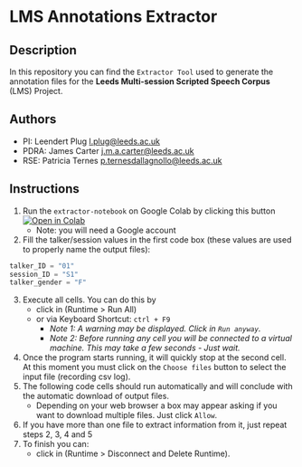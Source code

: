 # LMS Annotations Extractor

## Description

In this repository you can find the `Extractor Tool` used to generate the
annotation files for the **Leeds Multi-session Scripted Speech Corpus** (LMS) Project.

## Authors

- PI: Leendert Plug <l.plug@leeds.ac.uk>
- PDRA: James Carter <j.m.a.carter@leeds.ac.uk>
- RSE: Patricia Ternes <p.ternesdallagnollo@leeds.ac.uk>

## Instructions

1. Run the `extractor-notebook` on Google Colab by clicking this button [![Open in Colab][colab-badge]][extractor-notebook]
   - Note: you will need a Google account
2. Fill the talker/session values in the first code box (these values are used to properly name the output files):

```python
talker_ID = "01"
session_ID = "S1"
talker_gender = "F"
```

3. Execute all cells. You can do this by
   - click in (Runtime > Run All)
   - or via Keyboard Shortcut: `ctrl + F9`
     - *Note 1: A warning may be displayed. Click in `Run anyway`.*
     - *Note 2: Before running any cell you will be connected to a virtual machine. This may take a few seconds - Just wait.*
4. Once the program starts running, it will quickly stop at the second cell. At this moment you must click on the `Choose files` button to select the input file (recording csv log).
5. The following code cells should run automatically and will conclude with the automatic download of output files.
   - Depending on your web browser a box may appear asking if you want to download multiple files. Just click `Allow`.
6. If you have more than one file to extract information from it, just repeat steps 2, 3, 4 and 5
7. To finish you can:
   - click in (Runtime > Disconnect and Delete Runtime).

<!-- links -->
[colab-badge]: https://colab.research.google.com/assets/colab-badge.svg
[extractor-notebook]: https://colab.research.google.com/github/patricia-ternes/LMS_annotations_extractor/blob/main/extractor.ipynb
